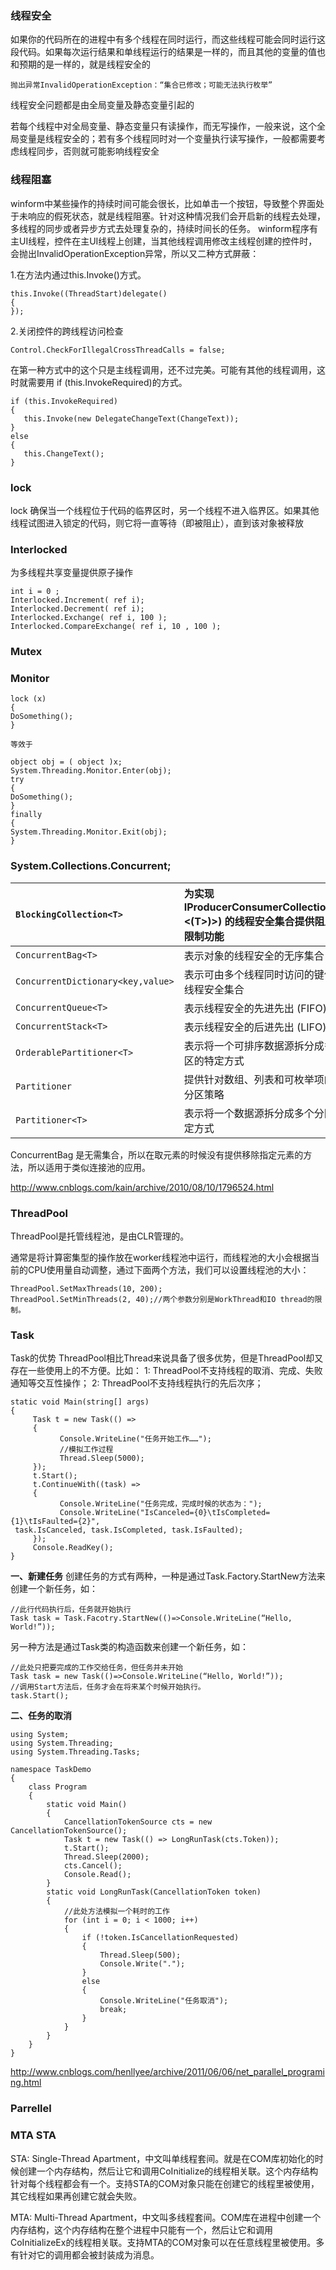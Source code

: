 ### 线程安全 ###
如果你的代码所在的进程中有多个线程在同时运行，而这些线程可能会同时运行这段代码。如果每次运行结果和单线程运行的结果是一样的，而且其他的变量的值也和预期的是一样的，就是线程安全的
```
抛出异常InvalidOperationException：“集合已修改；可能无法执行枚举”
```
线程安全问题都是由全局变量及静态变量引起的

若每个线程中对全局变量、静态变量只有读操作，而无写操作，一般来说，这个全局变量是线程安全的；若有多个线程同时对一个变量执行读写操作，一般都需要考虑线程同步，否则就可能影响线程安全
### 线程阻塞 ###
winform中某些操作的持续时间可能会很长，比如单击一个按钮，导致整个界面处于未响应的假死状态，就是线程阻塞。针对这种情况我们会开启新的线程去处理，多线程的同步或者异步方式去处理复杂的，持续时间长的任务。
winform程序有主UI线程，控件在主UI线程上创建，当其他线程调用修改主线程创建的控件时，会抛出InvalidOperationException异常，所以又二种方式屏蔽：

1.在方法内通过this.Invoke()方式。
```
this.Invoke((ThreadStart)delegate()
{
});
```
2.关闭控件的跨线程访问检查
```
Control.CheckForIllegalCrossThreadCalls = false;
```

在第一种方式中的这个只是主线程调用，还不过完美。可能有其他的线程调用，这时就需要用
if (this.InvokeRequired)的方式。
```
if (this.InvokeRequired)
{
   this.Invoke(new DelegateChangeText(ChangeText));
}
else
{
   this.ChangeText();
}
```
### lock ###
lock 确保当一个线程位于代码的临界区时，另一个线程不进入临界区。如果其他线程试图进入锁定的代码，则它将一直等待（即被阻止），直到该对象被释放

### Interlocked ###
为多线程共享变量提供原子操作
```
int i = 0 ;
Interlocked.Increment( ref i);
Interlocked.Decrement( ref i);
Interlocked.Exchange( ref i, 100 );
Interlocked.CompareExchange( ref i, 10 , 100 );
```
### Mutex ###
### Monitor ###
```
lock (x)
{
DoSomething();
} 

等效于

object obj = ( object )x;
System.Threading.Monitor.Enter(obj);
try 
{
DoSomething();
}
finally 
{
System.Threading.Monitor.Exit(obj);
}
```
### System.Collections.Concurrent; ###
|`BlockingCollection<T>`|为实现 IProducerConsumerCollection<(Of <(T>)>) 的线程安全集合提供阻止和限制功能|
|:----------------------|:-------------------------------------------------------------------------------------------------|
|`ConcurrentBag<T>`     | 表示对象的线程安全的无序集合                                                       |
|`ConcurrentDictionary<key,value>`|表示可由多个线程同时访问的键值对的线程安全集合                             |
|`ConcurrentQueue<T>`   |表示线程安全的先进先出 (FIFO) 集合                                                   |
|`ConcurrentStack<T>`   | 表示线程安全的后进先出 (LIFO) 集合                                                  |
|`OrderablePartitioner<T>`|表示将一个可排序数据源拆分成多个分区的特定方式                             |
|`Partitioner`          |提供针对数组、列表和可枚举项的常见分区策略                                   |
|`Partitioner<T>`       | 表示将一个数据源拆分成多个分区的特定方式                                     |


ConcurrentBag 是无需集合，所以在取元素的时候没有提供移除指定元素的方法，所以适用于类似连接池的应用。

http://www.cnblogs.com/kain/archive/2010/08/10/1796524.html

### ThreadPool ###
ThreadPool是托管线程池，是由CLR管理的。

通常是将计算密集型的操作放在worker线程池中运行，而线程池的大小会根据当前的CPU使用量自动调整，通过下面两个方法，我们可以设置线程池的大小：
```
ThreadPool.SetMaxThreads(10, 200);
ThreadPool.SetMinThreads(2, 40);//两个参数分别是WorkThread和IO thread的限制。
```
### Task ###
Task的优势
ThreadPool相比Thread来说具备了很多优势，但是ThreadPool却又存在一些使用上的不方便。比如：
1: ThreadPool不支持线程的取消、完成、失败通知等交互性操作；
2: ThreadPool不支持线程执行的先后次序；
```
static void Main(string[] args)
{
     Task t = new Task(() =>
     {
           Console.WriteLine("任务开始工作……");
           //模拟工作过程
           Thread.Sleep(5000);
     });
     t.Start();
     t.ContinueWith((task) =>
     {
           Console.WriteLine("任务完成，完成时候的状态为：");
           Console.WriteLine("IsCanceled={0}\tIsCompleted={1}\tIsFaulted={2}",
 task.IsCanceled, task.IsCompleted, task.IsFaulted);
     });
     Console.ReadKey();
}
```
**一、新建任务**
创建任务的方式有两种，一种是通过Task.Factory.StartNew方法来创建一个新任务，如：
```
//此行代码执行后，任务就开始执行
Task task = Task.Facotry.StartNew(()=>Console.WriteLine(“Hello, World!”));
```
另一种方法是通过Task类的构造函数来创建一个新任务，如：
```
//此处只把要完成的工作交给任务，但任务并未开始
Task task = new Task(()=>Console.WriteLine(“Hello, World!”));
//调用Start方法后，任务才会在将来某个时候开始执行。
task.Start();
```
**二、任务的取消**
```
using System; 
using System.Threading; 
using System.Threading.Tasks;

namespace TaskDemo 
{ 
    class Program 
    { 
        static void Main() 
        { 
            CancellationTokenSource cts = new CancellationTokenSource(); 
            Task t = new Task(() => LongRunTask(cts.Token)); 
            t.Start(); 
            Thread.Sleep(2000); 
            cts.Cancel(); 
            Console.Read(); 
        }
        static void LongRunTask(CancellationToken token) 
        {
            //此处方法模拟一个耗时的工作 
            for (int i = 0; i < 1000; i++) 
            { 
                if (!token.IsCancellationRequested) 
                { 
                    Thread.Sleep(500); 
                    Console.Write("."); 
                } 
                else 
                { 
                    Console.WriteLine("任务取消"); 
                    break; 
                } 
            } 
        } 
    } 
}
```

http://www.cnblogs.com/henllyee/archive/2011/06/06/net_parallel_programing.html

### Parrellel ###

### MTA STA ###
STA:   Single-Thread  Apartment，中文叫单线程套间。就是在COM库初始化的时候创建一个内存结构，然后让它和调用CoInitialize的线程相关联。这个内存结构针对每个线程都会有一个。支持STA的COM对象只能在创建它的线程里被使用，其它线程如果再创建它就会失败。

MTA:   Multi-Thread   Apartment，中文叫多线程套间。COM库在进程中创建一个内存结构，这个内存结构在整个进程中只能有一个，然后让它和调用CoInitializeEx的线程相关联。支持MTA的COM对象可以在任意线程里被使用。多有针对它的调用都会被封装成为消息。